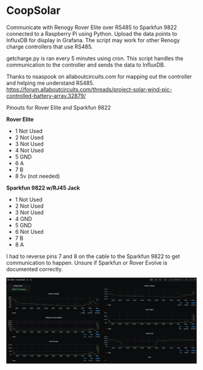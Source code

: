 # CoopSolar
Communicate with Renogy Rover Elite over RS485 to Sparkfun 9822 connected to a Raspberry Pi using Python. Upload the data points to InfluxDB for display in Grafana. The script may work for other Renogy charge controllers that use RS485.

getcharge.py is ran every 5 minutes using cron. This script handles the communication to the controller and sends the data to InfluxDB.

Thanks to nsaspook on allaboutcircuits.com for mapping out the controller and helping me understand RS485. https://forum.allaboutcircuits.com/threads/project-solar-wind-pic-controlled-battery-array.32879/

Pinouts for Rover Elite and Sparkfun 9822

**Rover Elite**

- 1 Not Used
- 2 Not Used
- 3 Not Used
- 4 Not Used
- 5 GND
- 6 A
- 7 B
- 8 5v (not needed)

**Sparkfun 9822 w/RJ45 Jack**

- 1 Not Used
- 2 Not Used
- 3 Not Used
- 4 GND
- 5 GND
- 6 Not Used
- 7 B
- 8 A

I had to reverse pins 7 and 8 on the cable to the Sparkfun 9822 to get communication to happen. Unsure if Sparkfun or Rover Evolve is documented correctly.

![Graph of data](https://raw.githubusercontent.com/CyberRad/CoopSolar/master/grafana.png)

